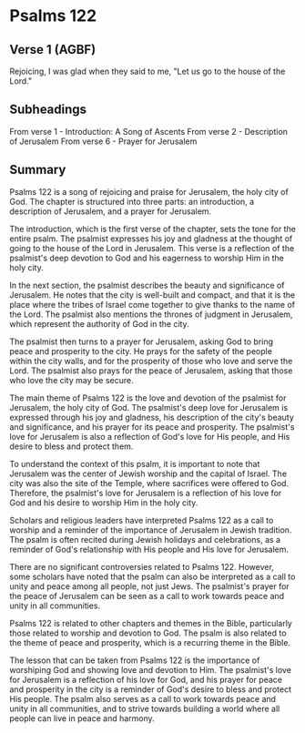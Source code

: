# Psalms 122

## Verse 1 (AGBF)

Rejoicing, I was glad when they said to me, "Let us go to the house of the Lord."

## Subheadings

From verse 1 - Introduction: A Song of Ascents
From verse 2 - Description of Jerusalem
From verse 6 - Prayer for Jerusalem

## Summary

Psalms 122 is a song of rejoicing and praise for Jerusalem, the holy city of God. The chapter is structured into three parts: an introduction, a description of Jerusalem, and a prayer for Jerusalem.

The introduction, which is the first verse of the chapter, sets the tone for the entire psalm. The psalmist expresses his joy and gladness at the thought of going to the house of the Lord in Jerusalem. This verse is a reflection of the psalmist's deep devotion to God and his eagerness to worship Him in the holy city.

In the next section, the psalmist describes the beauty and significance of Jerusalem. He notes that the city is well-built and compact, and that it is the place where the tribes of Israel come together to give thanks to the name of the Lord. The psalmist also mentions the thrones of judgment in Jerusalem, which represent the authority of God in the city.

The psalmist then turns to a prayer for Jerusalem, asking God to bring peace and prosperity to the city. He prays for the safety of the people within the city walls, and for the prosperity of those who love and serve the Lord. The psalmist also prays for the peace of Jerusalem, asking that those who love the city may be secure.

The main theme of Psalms 122 is the love and devotion of the psalmist for Jerusalem, the holy city of God. The psalmist's deep love for Jerusalem is expressed through his joy and gladness, his description of the city's beauty and significance, and his prayer for its peace and prosperity. The psalmist's love for Jerusalem is also a reflection of God's love for His people, and His desire to bless and protect them.

To understand the context of this psalm, it is important to note that Jerusalem was the center of Jewish worship and the capital of Israel. The city was also the site of the Temple, where sacrifices were offered to God. Therefore, the psalmist's love for Jerusalem is a reflection of his love for God and his desire to worship Him in the holy city.

Scholars and religious leaders have interpreted Psalms 122 as a call to worship and a reminder of the importance of Jerusalem in Jewish tradition. The psalm is often recited during Jewish holidays and celebrations, as a reminder of God's relationship with His people and His love for Jerusalem.

There are no significant controversies related to Psalms 122. However, some scholars have noted that the psalm can also be interpreted as a call to unity and peace among all people, not just Jews. The psalmist's prayer for the peace of Jerusalem can be seen as a call to work towards peace and unity in all communities.

Psalms 122 is related to other chapters and themes in the Bible, particularly those related to worship and devotion to God. The psalm is also related to the theme of peace and prosperity, which is a recurring theme in the Bible.

The lesson that can be taken from Psalms 122 is the importance of worshiping God and showing love and devotion to Him. The psalmist's love for Jerusalem is a reflection of his love for God, and his prayer for peace and prosperity in the city is a reminder of God's desire to bless and protect His people. The psalm also serves as a call to work towards peace and unity in all communities, and to strive towards building a world where all people can live in peace and harmony.